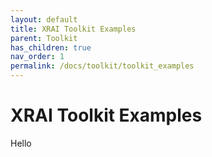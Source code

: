 ```yaml
---
layout: default
title: XRAI Toolkit Examples
parent: Toolkit
has_children: true
nav_order: 1
permalink: /docs/toolkit/toolkit_examples
---
```


# XRAI Toolkit Examples
Hello
